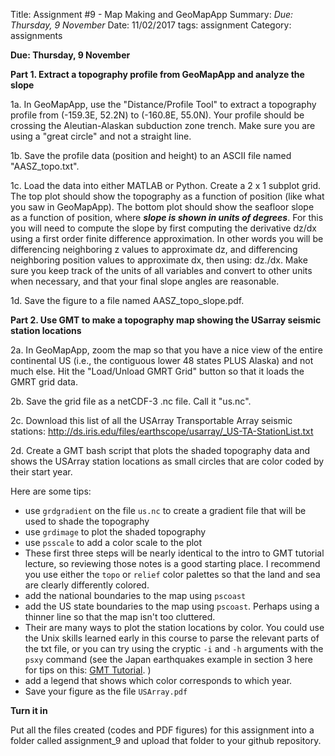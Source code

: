 Title: Assignment #9 -  Map Making and GeoMapApp
Summary: *Due: Thursday, 9 November*
Date: 11/02/2017
tags: assignment
Category: assignments

**Due: Thursday, 9 November**


**Part 1. Extract a topography profile from GeoMapApp and analyze the slope**

1a. In GeoMapApp, use the "Distance/Profile Tool" to extract a topography profile from (-159.3E, 52.2N) to (-160.8E, 55.0N). Your profile should be crossing the Aleutian-Alaskan subduction zone trench.  Make sure you are using a "great circle" and not a straight line.

1b. Save the profile data (position and height) to an ASCII file named "AASZ_topo.txt".  

1c. Load the data into either MATLAB or Python. Create a 2 x 1 subplot grid.  The top plot should show the topography as a function of position (like what you saw in GeoMapApp). The bottom plot should show the seafloor slope as a function of position, where ***slope is shown in units of degrees***. For this you will need to compute the slope by first computing the derivative dz/dx using a first order finite difference approximation. In other words you will be differencing neighboring z values to approximate dz, and differencing neighboring position values to approximate dx, then  using: dz./dx. Make sure you keep track of the units of all variables and convert to other units when necessary, and that your final slope angles are reasonable.

1d. Save the figure to a file named AASZ_topo_slope.pdf.


**Part 2. Use GMT to make a topography map showing the USarray seismic station locations**

2a. In GeoMapApp, zoom the map so that you have a nice view of the entire continental US (i.e., the contiguous lower 48 states PLUS Alaska) and not much else. Hit the "Load/Unload GMRT Grid" button so that it loads the GMRT grid data.

2b. Save the grid file as a netCDF-3 .nc file. Call it "us.nc".

2c.  Download this list of all the USArray Transportable Array seismic stations: http://ds.iris.edu/files/earthscope/usarray/_US-TA-StationList.txt

2d. Create a GMT bash script that plots the shaded topography data and  shows the USArray station locations as small circles that are color coded by their start year.

Here are some tips:
  - use `grdgradient` on the file `us.nc` to create a gradient file that will be used to shade the topography
  - use `grdimage` to plot the shaded topography
  - use `psscale` to add a color scale to the plot
  - These first three steps will be nearly identical to the intro to GMT tutorial lecture, so reviewing those notes is a good starting place. I recommend you use either the `topo` or `relief` color palettes so that the  land and sea are clearly differently colored.
  - add the national boundaries to the map using `pscoast`
  - add the US state boundaries to the map using `pscoast`. Perhaps using a thinner line so that the map isn't too cluttered.
  - Their are many ways to plot the station locations by color. You could use the Unix skills  learned early in this course to parse the relevant parts of the txt file, or you can try using the cryptic `-i` and `-h` arguments with the `psxy` command (see the Japan earthquakes example in section 3 here for tips on this:  [GMT Tutorial](http://gmt.soest.hawaii.edu/doc/5.4.2/GMT_Tutorial.html). )
  - add a legend that shows which color corresponds to which year.
  - Save your figure as the file `USArray.pdf`




**Turn it in**

Put all the files created (codes and PDF figures) for this assignment into a folder called assignment_9 and upload that folder to your github repository.  
